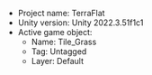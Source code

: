 <!-- UNITY CODE ASSIST INSTRUCTIONS START -->
- Project name: TerraFlat
- Unity version: Unity 2022.3.51f1c1
- Active game object:
  - Name: Tile_Grass
  - Tag: Untagged
  - Layer: Default
<!-- UNITY CODE ASSIST INSTRUCTIONS END -->